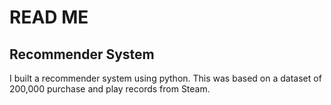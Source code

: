 # READ ME

## Recommender System

I built a recommender system using python. This was based on a dataset of 200,000 purchase and play records from Steam. 
